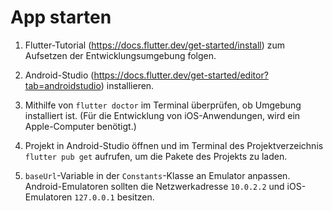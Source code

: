 # App starten

1. Flutter-Tutorial (https://docs.flutter.dev/get-started/install) zum Aufsetzen der Entwicklungsumgebung folgen.

2. Android-Studio (https://docs.flutter.dev/get-started/editor?tab=androidstudio) installieren.

3. Mithilfe von `flutter doctor` im Terminal überprüfen, ob Umgebung installiert ist. (Für die Entwicklung von iOS-Anwendungen, wird ein Apple-Computer benötigt.)

4. Projekt in Android-Studio öffnen und im Terminal des Projektverzeichnis `flutter pub get` aufrufen, um die Pakete des Projekts zu laden.

5. `baseUrl`-Variable in der `Constants`-Klasse an Emulator anpassen. Android-Emulatoren sollten die Netzwerkadresse `10.0.2.2` und iOS-Emulatoren `127.0.0.1` besitzen. 